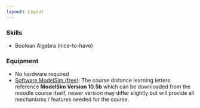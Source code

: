 ```yaml
---
layout: Layout
---
```


### Skills

* Boolean Algebra (nice-to-have)

### Equipment

* No hardware required
* [Software ModelSim (free)](https://www.intel.com/content/www/us/en/software/programmable/quartus-prime/model-sim.html):
The course distance learning letters reference **ModelSim Version 10.5b** which can be downloaded from the moodle course itself, newer version may differ slightly but will provide all mechanisms / features needed for the course.

<!-- more -->